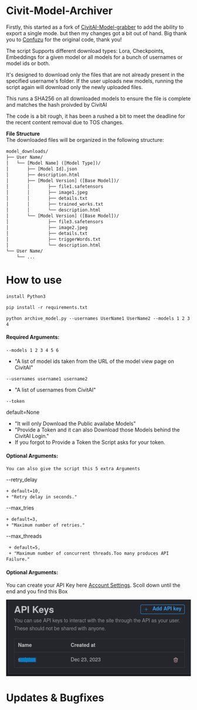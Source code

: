 


# Civit-Model-Archiver
Firstly, this started as a fork of [CivitAI-Model-grabber](https://github.com/Confuzu/CivitAI-Model-grabber) to add the ability to export a single mode. but then my changes got a bit out of hand. Big thank you to [Confuzu](https://github.com/Confuzu/CivitAI-Model-grabber/commits?author=Confuzu) for the original code, thank you!

The script Supports different download types: Lora, Checkpoints, Embeddings for a given model or all models for a bunch of usernames or model ids or both.

It's designed to download only the files that are not already present in the specified username's folder.
If the user uploads new models, running the script again will download only the newly uploaded files.

This runs a SHA256 on all downloaded models to ensure the file is complete and matches the hash proivded by CivitAI

The code is a bit rough, it has been a rushed a bit to meet the deadline for the recent content removal due to TOS changes.


**File Structure**  <br /> 
The downloaded files will be organized in the following structure:
```
model_downloads/
├── User Name/
│   └── [Model Name] ([Model Type])/
│       ├── [Model Id].json 
│       ├── description.html 
│       ├── [Model Version] ([Base Model])/
│       │       ├── file1.safetensors
│       │       ├── image1.jpeg
│       │       ├── details.txt
│       │       ├── trained_works.txt
│       │       └── description.html
│       └── [Model Version] ([Base Model])/
│               ├── file3.safetensors
│               ├── image2.jpeg
│               ├── details.txt
│               ├── triggerWords.txt
│               └── description.html
└── User Name/
    └── ...
```

# How to  use
```
install Python3
```
```
pip install -r requirements.txt
```
```
python archive_model.py --usernames UserName1 UserName2 --models 1 2 3 4
```

#### Required Arguments:
```
--models 1 2 3 4 5 6
```
+ "A list of model ids taken from the URL of the model view page on CivitAI"
```
--usernames username1 username2
```
+ "A list of usernames from CivitAI"
```
--token 
```
default=None
+ "It will only Download the Public availabe Models"
+ "Provide a Token and it can also Download those Models behind the CivitAI Login."
+ If you forgot to Provide a Token the Script asks for your token.


#### Optional Arguments:
```
You can also give the script this 5 extra Arguments
```
--retry_delay 
```
+ default=10,
+ "Retry delay in seconds."
```
--max_tries
```
+ default=3,
+ "Maximum number of retries."
```
--max_threads
```
 + default=5, 
 + "Maximum number of concurrent threads.Too many produces API Failure."
```

#### Optional Arguments:




You can create your API Key here
 [Account Settings](https://civitai.com/user/account).
 Scoll down until  the end and you  find this Box

![API](https://github.com/RtypeStudios/CivitAI-Model-Archiver/raw/refs/heads/main/api_login_example.png)

# Updates & Bugfixes




